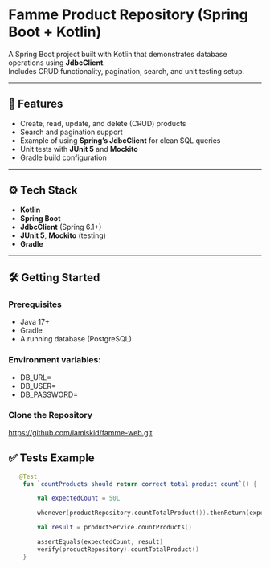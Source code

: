 # Famme Product Repository (Spring Boot + Kotlin)

A Spring Boot project built with Kotlin that demonstrates database operations using **JdbcClient**.  
Includes CRUD functionality, pagination, search, and unit testing setup.

---

## 🚀 Features
- Create, read, update, and delete (CRUD) products
- Search and pagination support
- Example of using **Spring’s JdbcClient** for clean SQL queries
- Unit tests with **JUnit 5** and **Mockito**
- Gradle build configuration

---

## ⚙️ Tech Stack
- **Kotlin**
- **Spring Boot**
- **JdbcClient** (Spring 6.1+)
- **JUnit 5**, **Mockito** (testing)
- **Gradle**

---

## 🛠️ Getting Started



### Prerequisites
- Java 17+
- Gradle
- A running database (PostgreSQL)

### Environment variables:
- DB_URL=
- DB_USER=
- DB_PASSWORD=


### Clone the Repository
https://github.com/lamiskid/famme-web.git

## ✅ Tests Example

```kotlin
   @Test
    fun `countProducts should return correct total product count`() {

        val expectedCount = 50L

        whenever(productRepository.countTotalProduct()).thenReturn(expectedCount)

        val result = productService.countProducts()

        assertEquals(expectedCount, result)
        verify(productRepository).countTotalProduct()
    }



